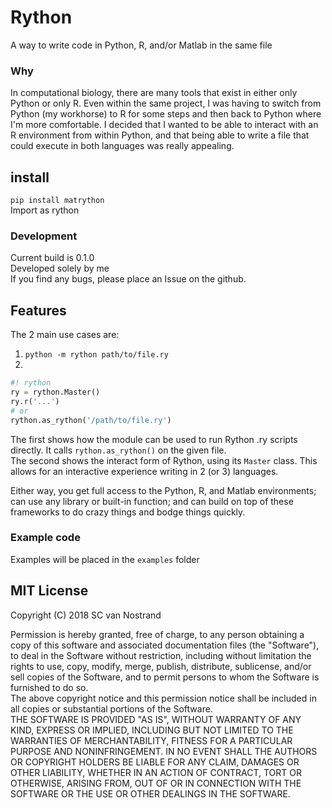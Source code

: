 # Rython
A way to write code in Python, R, and/or Matlab in the same file

### Why
In computational biology, there are many tools that exist in either only Python
or only R. Even within the same project, I was having to switch from Python
(my workhorse) to R for some steps and then back to Python where I'm more
comfortable. I decided that I wanted to be able to interact with an R environment
from within Python, and that being able to write a file that could execute in
both languages was really appealing.

## install
`pip install matrython`  
Import as rython

### Development
Current build is 0.1.0  
Developed solely by me  
If you find any bugs, please place an Issue on the github.

## Features
The 2 main use cases are:  
1. `python -m rython path/to/file.ry`
2.
~~~python
#! rython
ry = rython.Master()
ry.r('...')
# or
rython.as_rython('/path/to/file.ry')
~~~

The first shows how the module can be used to run Rython .ry scripts directly. It
calls `rython.as_rython()` on the given file.  
The second shows the interact form of Rython, using its `Master` class. This allows
for an interactive experience writing in 2 (or 3) languages.

Either way, you get full access to the Python, R, and Matlab environments; can use
any library or built-in function; and can build on top of these frameworks to do
crazy things and bodge things quickly.

### Example code
Examples will be placed in the `examples` folder  

## MIT License
Copyright (C) 2018 SC van Nostrand

Permission is hereby granted, free of charge, to any person obtaining a copy
of this software and associated documentation files (the "Software"), to deal
in the Software without restriction, including without limitation the rights
to use, copy, modify, merge, publish, distribute, sublicense, and/or sell
copies of the Software, and to permit persons to whom the Software is
furnished to do so.  
The above copyright notice and this permission notice shall be included in all
copies or substantial portions of the Software.  
THE SOFTWARE IS PROVIDED "AS IS", WITHOUT WARRANTY OF ANY KIND, EXPRESS OR
IMPLIED, INCLUDING BUT NOT LIMITED TO THE WARRANTIES OF MERCHANTABILITY,
FITNESS FOR A PARTICULAR PURPOSE AND NONINFRINGEMENT. IN NO EVENT SHALL THE
AUTHORS OR COPYRIGHT HOLDERS BE LIABLE FOR ANY CLAIM, DAMAGES OR OTHER
LIABILITY, WHETHER IN AN ACTION OF CONTRACT, TORT OR OTHERWISE, ARISING FROM,
OUT OF OR IN CONNECTION WITH THE SOFTWARE OR THE USE OR OTHER DEALINGS IN THE
SOFTWARE.
